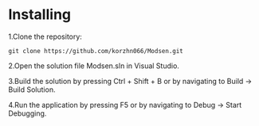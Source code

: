 <h1>Installing</h1>

1.Clone the repository:

`git clone https://github.com/korzhn066/Modsen.git`

2.Open the solution file Modsen.sln in Visual Studio.

3.Build the solution by pressing Ctrl + Shift + B or by navigating to Build -> Build Solution.

4.Run the application by pressing F5 or by navigating to Debug -> Start Debugging.
